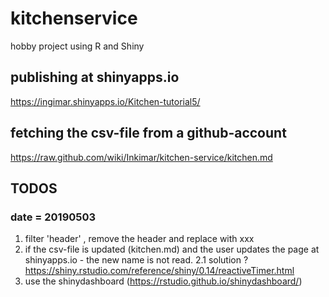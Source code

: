 # kitchenservice
hobby project using R and Shiny

## publishing at shinyapps.io
https://ingimar.shinyapps.io/Kitchen-tutorial5/

## fetching the csv-file from a github-account 
https://raw.github.com/wiki/Inkimar/kitchen-service/kitchen.md

## TODOS 

### date = 20190503
1. filter 'header' , remove the header and replace with xxx
2. if the csv-file is updated (kitchen.md)  and the user updates the page at shinyapps.io - the new name is not read.
2.1 solution ? https://shiny.rstudio.com/reference/shiny/0.14/reactiveTimer.html
3. use the shinydashboard (https://rstudio.github.io/shinydashboard/) 